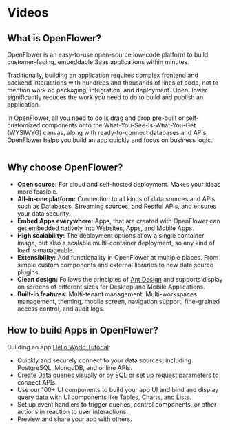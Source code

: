 # Videos

## What is OpenFlower?

OpenFlower is an easy-to-use open-source low-code platform to build customer-facing, embeddable Saas applications within minutes.

Traditionally, building an application requires complex frontend and backend interactions with hundreds and thousands of lines of code, not to mention work on packaging, integration, and deployment. OpenFlower significantly reduces the work you need to do to build and publish an application.

In OpenFlower, all you need to do is drag and drop pre-built or self-customized components onto the What-You-See-Is-What-You-Get (WYSIWYG) canvas, along with ready-to-connect databases and APIs, OpenFlower helps you build an app quickly and focus on business logic.

<figure><img src="../.gitbook/assets/App Editor  Main Screeen clean.png" alt=""><figcaption></figcaption></figure>

## Why choose OpenFlower?

* **Open source:** For cloud and self-hosted deployment. Makes your ideas more feasible.
* **All-in-one platform:** Connection to all kinds of data sources and APIs such as Databases, Streaming sources, and Restful APIs, and ensures your data security.
* **Embed Apps everywhere:** Apps, that are created with OpenFlower can get embedded natively into Websites, Apps, and Mobile Apps.
* **High scalability:** The deployment options allow a single container image, but also a scalable multi-container deployment, so any kind of load is manageable.
* **Extensibility:** Add functionality in OpenFlower at multiple places. From simple custom components and external libraries to new data source plugins.
* **Clean design:** Follows the principles of [Ant Design](https://ant.design/) and supports display on screens of different sizes for Desktop and Mobile Applications.
* **Built-in features:** Multi-tenant management, Multi-workspaces management, theming, mobile screen, navigation support, fine-grained access control, and audit logs.

## How to build Apps in OpenFlower?

Building an app [Hello World Tutorial](../OpenFlower-overview/the-hello-world-tutorial.md):

* Quickly and securely connect to your data sources, including PostgreSQL, MongoDB, and online APIs.
* Create Data queries visually or by SQL or set up request parameters to connect APIs.
* Use our 100+ UI components to build your app UI and bind and display query data with UI components like Tables, Charts, and Lists.
* Set up event handlers to trigger queries, control components, or other actions in reaction to user interactions.
* Preview and share your app with others.
